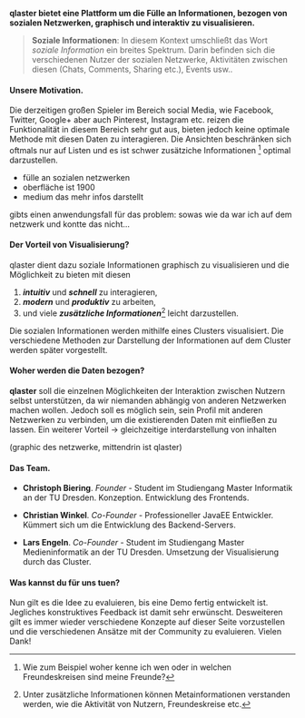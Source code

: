 
**qlaster bietet eine Plattform um die Fülle an Informationen, bezogen von sozialen Netzwerken, graphisch und interaktiv zu visualisieren.**

> **Soziale Informationen**: In diesem Kontext umschließt das Wort *soziale Information* ein breites Spektrum. Darin befinden sich die verschiedenen Nutzer der sozialen Netzwerke, Aktivitäten zwischen diesen (Chats, Comments, Sharing etc.), Events usw..

<canvas width="720" height="400"></canvas>
<script src='js/snippets/anim01.js'>{newline}</script>


#### Unsere Motivation.

Die derzeitigen großen Spieler im Bereich social Media, wie Facebook, Twitter, Google+ aber auch Pinterest, Instagram etc. reizen die Funktionalität in diesem Bereich sehr gut aus, bieten jedoch keine optimale Methode mit diesen Daten zu interagieren. Die Ansichten beschränken sich oftmals nur auf Listen und es ist schwer zusätziche Informationen [^1] optimal darzustellen.

- fülle an sozialen netzwerken
- oberfläche ist 1900
- medium das mehr infos darstellt

gibts einen anwendungsfall für das problem:
sowas wie da war ich auf dem netzwerk und kontte das nicht...


#### Der Vorteil von Visualisierung?

qlaster dient dazu soziale Informationen graphisch zu visualisieren und die Möglichkeit zu bieten mit diesen

1. _**intuitiv**_ und _**schnell**_ zu interagieren,
2. _**modern**_ und _**produktiv**_ zu arbeiten,
3. und viele _**zusätzliche Informationen**_[^2] leicht darzustellen.

Die sozialen Informationen werden mithilfe eines Clusters visualisiert. Die verschiedene Methoden zur Darstellung der Informationen auf dem Cluster werden später vorgestellt.


#### Woher werden die Daten bezogen?

**qlaster** soll die einzelnen Möglichkeiten der Interaktion zwischen Nutzern selbst unterstützen, da wir niemanden abhängig von anderen Netzwerken machen wollen. Jedoch soll es möglich sein, sein Profil mit anderen Netzwerken zu verbinden, um die existierenden Daten mit einfließen zu lassen. Ein weiterer Vorteil -> gleichzeitige interdarstellung von inhalten

(graphic des netzwerke, mittendrin ist qlaster)


#### Das Team.

- **Christoph Biering**. _Founder_ - Student im Studiengang Master Informatik an der TU Dresden. Konzeption. Entwicklung des Frontends.

- **Christian Winkel**. _Co-Founder_ - Professioneller JavaEE Entwickler. Kümmert sich um die Entwicklung des Backend-Servers.

- **Lars Engeln**. _Co-Founder_ - Student im Studiengang Master Medieninformatik an der TU Dresden. Umsetzung der Visualisierung durch das Cluster.


#### Was kannst du für uns tuen?

Nun gilt es die Idee zu evaluieren, bis eine Demo fertig entwickelt ist. Jegliches konstruktives Feedback ist damit sehr erwünscht. Desweiteren gilt es immer wieder verschiedene Konzepte auf dieser Seite vorzustellen und die verschiedenen Ansätze mit der Community zu evaluieren. Vielen Dank!

[^1]: Wie zum Beispiel woher kenne ich wen oder in welchen Freundeskreisen sind meine Freunde?
[^2]: Unter zusätzliche Informationen können Metainformationen verstanden werden, wie die Aktivität von Nutzern, Freundeskreise etc.
